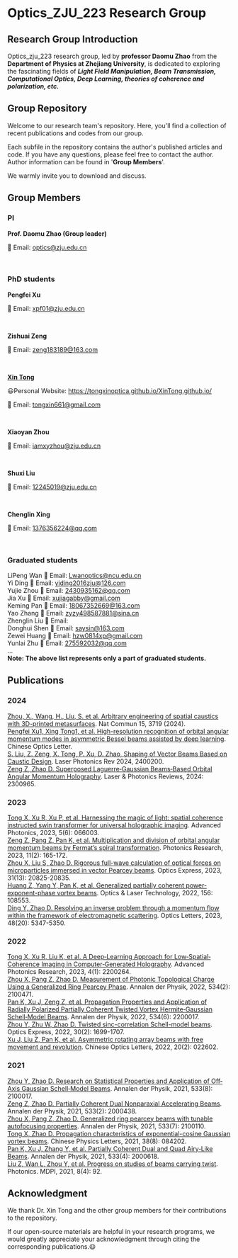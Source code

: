 # **Optics_ZJU_223 Research Group**
## Research Group Introduction

Optics_zju_223 research group, led by **professor Daomu Zhao** from the **Department of Physics at Zhejiang University**, is dedicated to exploring the fascinating fields of ***Light Field Manipulation, Beam Transmission, Computational Optics, Deep Learning, theories of coherence and polarization, etc.***

## Group Repository

Welcome to our research team's repository. Here, you'll find a collection of recent publications and codes from our group. 

Each subfile in the repository contains the author's published articles and code. If you have any questions, please feel free to contact the author. Author information can be found in '**Group Members**'. 

We warmly invite you to download and discuss.

## Group Members

### PI

**Prof. Daomu Zhao (Group leader)**

&#x1F4E7; Email: optics@zju.edu.cn

<br/>

### PhD students

**Pengfei Xu**

&#x1F4E7; Email: xpf01@zju.edu.cn

<br/>

**Zishuai Zeng**

&#x1F4E7; Email: zeng183189@163.com

<br/>

[**Xin Tong**](https://tongxinoptica.github.io/XinTong.github.io/)

😃Personal Website: https://tongxinoptica.github.io/XinTong.github.io/

&#x1F4E7; Email: tongxin661@gmail.com

<br/>

**Xiaoyan Zhou**

&#x1F4E7; Email: iamxyzhou@zju.edu.cn

<br/>

**Shuxi Liu**

&#x1F4E7; Email: 12245019@zju.edu.cn

<br/>

**Chenglin Xing**

&#x1F4E7; Email: 1376356224@qq.com

<br/>

### Graduated students

LiPeng Wan &#x1F4E7; Email: Lwanoptics@ncu.edu.cn <br/> 
Yi Ding &#x1F4E7; Email: yiding2016zju@126.com <br/>
Yujie Zhou &#x1F4E7; Email: 2430935162@qq.com <br/>
Jia Xu &#x1F4E7; Email: xujiagabby@gmail.com <br/>
Keming Pan &#x1F4E7; Email: 18067352669@163.com<br/>
Yao Zhang &#x1F4E7; Email: zyzy498587881@sina.cn <br/>
Zhenglin Liu &#x1F4E7; Email: <br/>
Donghui Shen &#x1F4E7; Email: saysin@163.com <br/>
Zewei Huang &#x1F4E7; Email: hzw0814xp@gmail.com <br/>
Yunlai Zhu &#x1F4E7; Email: 275592032@qq.com <br/>
... <br/>
**Note: The above list represents only a part of graduated students.**

## Publications

### 2024

[Zhou, X., Wang, H., Liu, S. et al. Arbitrary engineering of spatial caustics with 3D-printed metasurfaces](https://doi.org/10.1038/s41467-024-48026-5). Nat Commun 15, 3719 (2024).<br/>
[Pengfei Xu1, Xing Tong1, et al. High-resolution recognition of orbital angular momentum modes in asymmetric Bessel beams assisted by deep learning](10.1088/0256-307X/41/7/074201). Chinese Optics Letter.<br/>
[S. Liu, Z. Zeng, X. Tong, P. Xu, D. Zhao, Shaping of Vector Beams Based on Caustic Design](https://doi.org/10.1002/lpor.202400200). Laser Photonics Rev 2024, 2400200.<br/>
[Zeng Z, Zhao D. Superposed Laguerre‐Gaussian Beams‐Based Orbital Angular Momentum Holography](https://doi.org/10.1002/lpor.202300965). Laser & Photonics Reviews, 2024: 2300965.

### 2023

[Tong X, Xu R, Xu P, et al. Harnessing the magic of light: spatial coherence instructed swin transformer for universal holographic imaging](https://doi.org/10.1117/1.AP.5.6.066003). Advanced Photonics, 2023, 5(6): 066003.<br/>
[Zeng Z, Pang Z, Pan K, et al. Multiplication and division of orbital angular momentum beams by Fermat’s spiral transformation](https://opg.optica.org/prj/fulltext.cfm?uri=prj-11-2-165&id=525475). Photonics Research, 2023, 11(2): 165-172.<br/>
[Zhou X, Liu S, Zhao D. Rigorous full-wave calculation of optical forces on microparticles immersed in vector Pearcey beams](https://opg.optica.org/oe/fulltext.cfm?uri=oe-31-13-20825&id=531312). Optics Express, 2023, 31(13): 20825-20835.<br/>
[Huang Z, Yang Y, Pan K, et al. Generalized partially coherent power-exponent-phase vortex beams](https://www.sciencedirect.com/science/article/abs/pii/S0030399222007034). Optics & Laser Technology, 2022, 156: 108553.<br/>
[Ding Y, Zhao D. Resolving an inverse problem through a momentum flow within the framework of electromagnetic scattering](https://opg.optica.org/ol/abstract.cfm?uri=ol-48-20-5347). Optics Letters, 2023, 48(20): 5347-5350.<br/>

### 2022

[Tong X, Xu R, Liu K, et al. A Deep‐Learning Approach for Low‐Spatial‐Coherence Imaging in Computer‐Generated Holography](https://doi.org/10.1002/adpr.202200264). Advanced Photonics Research, 2023, 4(1): 2200264.<br/>
[Zhou X, Pang Z, Zhao D. Measurement of Photonic Topological Charge Using a Generalized Ring Pearcey Phase](https://doi.org/10.1002/andp.202100471). Annalen der Physik, 2022, 534(2): 2100471.<br/>
[Pan K, Xu J, Zeng Z, et al. Propagation Properties and Application of Radially Polarized Partially Coherent Twisted Vortex Hermite‐Gaussian Schell‐Model Beams](https://doi.org/10.1002/andp.202200017). Annalen der Physik, 2022, 534(6): 2200017.<br/>
[Zhou Y, Zhu W, Zhao D. Twisted sinc-correlation Schell-model beams](https://opg.optica.org/oe/fulltext.cfm?uri=oe-30-2-1699&id=466701). Optics Express, 2022, 30(2): 1699-1707.<br/>
[Xu J, Liu Z, Pan K, et al. Asymmetric rotating array beams with free movement and revolution](https://opg.optica.org/col/abstract.cfm?uri=col-20-2-022602). Chinese Optics Letters, 2022, 20(2): 022602.<br/>

### 2021

[Zhou Y, Zhao D. Research on Statistical Properties and Application of Off‐Axis Gaussian Schell‐Model Beams](https://doi.org/10.1002/andp.202100017). Annalen der Physik, 2021, 533(8): 2100017.<br/>
[Zeng Z, Zhao D. Partially Coherent Dual Nonparaxial Accelerating Beams](https://doi.org/10.1002/andp.202000438). Annalen der Physik, 2021, 533(2): 2000438.<br/>
[Zhou X, Pang Z, Zhao D. Generalized ring pearcey beams with tunable autofocusing properties](https://doi.org/10.1002/andp.202100110). Annalen der Physik, 2021, 533(7): 2100110.<br/>
[Tong X, Zhao D. Propagation characteristics of exponential-cosine Gaussian vortex beams](https://iopscience.iop.org/article/10.1088/0256-307X/38/8/084202/meta). Chinese Physics Letters, 2021, 38(8): 084202.<br/>
[Pan K, Xu J, Zhang Y, et al. Partially Coherent Dual and Quad Airy‐Like Beams](https://doi.org/10.1002/andp.202000618). Annalen der Physik, 2021, 533(4): 2000618.<br/>
[Liu Z, Wan L, Zhou Y, et al. Progress on studies of beams carrying twist](https://doi.org/10.3390/photonics8040092). Photonics. MDPI, 2021, 8(4): 92.<br/>

## Acknowledgment

We thank Dr. Xin Tong and the other group members for their contributions to the repository.

If our open-source materials are helpful in your research programs, we would greatly appreciate your acknowledgment through citing the corresponding publications.😃






